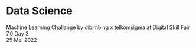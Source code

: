 # Data Science
Machine Learning Challange by dibimbing x telkomsigma at Digital Skill Fair 7.0 Day 3<br>
25 Mei 2022
